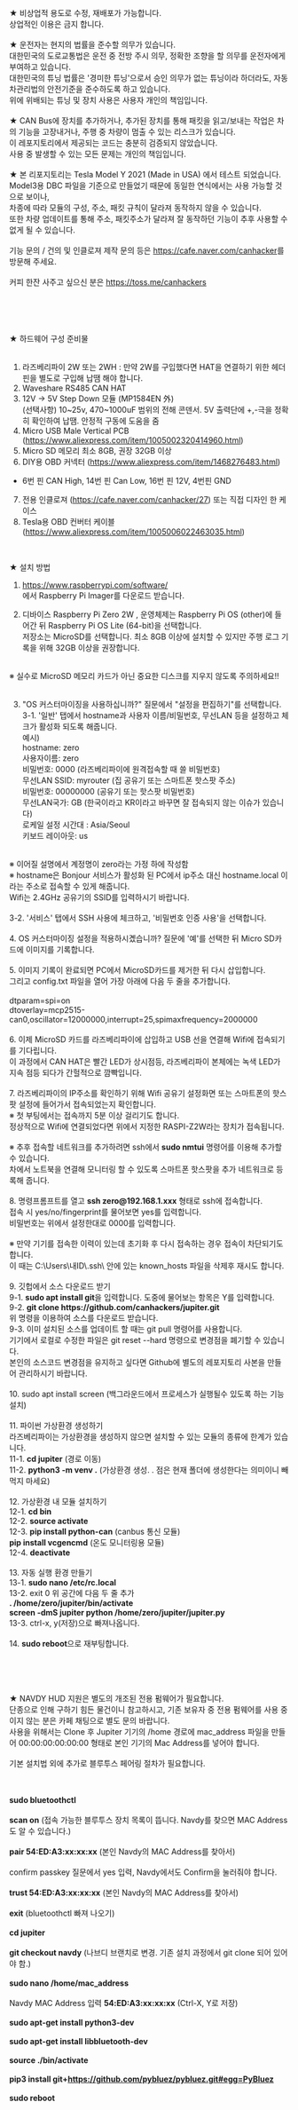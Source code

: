 <!DOCTYPE html>
<html lang="ko">
<head>
    <meta charset="UTF-8">
</head>
<body>
<p>
★ 비상업적 용도로 수정, 재배포가 가능합니다.<br>
   상업적인 이용은 금지 합니다.<br>
<br>
★ 운전자는 현지의 법률을 준수할 의무가 있습니다.<br>
   대한민국의 도로교통법은 운전 중 전방 주시 의무, 정확한 조향을 할 의무를 운전자에게 부여하고 있습니다.<br>
   대한민국의 튜닝 법률은 '경미한 튜닝'으로서 승인 의무가 없는 튜닝이라 하더라도, 자동차관리법의 안전기준을 준수하도록 하고 있습니다.<br>
   위에 위배되는 튜닝 및 장치 사용은 사용자 개인의 책임입니다.<br>
<br>
★ CAN Bus에 장치를 추가하거나, 추가된 장치를 통해 패킷을 읽고/보내는 작업은 차의 기능을 고장내거나, 주행 중 차량이 멈출 수 있는 리스크가 있습니다.<br>
   이 레포지토리에서 제공되는 코드는 충분히 검증되지 않았습니다.<br>
   사용 중 발생할 수 있는 모든 문제는 개인의 책임입니다.<br>
<br>
★ 본 리포지토리는 Tesla Model Y 2021 (Made in USA) 에서 테스트 되었습니다.<br>
   Model3용 DBC 파일을 기준으로 만들었기 때문에 동일한 연식에서는 사용 가능할 것으로 보이나,<br>
   차종에 따라 모듈의 구성, 주소, 패킷 규칙이 달라져 동작하지 않을 수 있습니다.<br>
   또한 차량 업데이트를 통해 주소, 패킷주소가 달라져 잘 동작하던 기능이 추후 사용할 수 없게 될 수 있습니다.<br>
<br>
    기능 문의 / 건의 및 인클로져 제작 문의 등은 <a href="https://cafe.naver.com/canhacker">https://cafe.naver.com/canhacker</a>를 방문해 주세요.<br>
<br>
커피 한잔 사주고 싶으신 분은 <a href="https://cafe.naver.com/canhacker">https://toss.me/canhackers</a><br>
<br>
<br><br><br>

★ 하드웨어 구성 준비물<br><br>

1. 라즈베리파이 2W 또는 2WH : 만약 2W를 구입했다면 HAT을 연결하기 위한 헤더핀을 별도로 구입해 납땜 해야 합니다.<br>
2. Waveshare RS485 CAN HAT<br>
3. 12V → 5V Step Down 모듈 (MP1584EN 外)<br>
   (선택사항) 10~25v, 470~1000uF 범위의 전해 콘덴서. 5V 출력단에 +,-극을 정확히 확인하여 납땜. 안정적 구동에 도움을 줌<br>
4. Micro USB Male Vertical PCB (<a href="https://www.aliexpress.com/item/1005002320414960.html">https://www.aliexpress.com/item/1005002320414960.html</a>)<br>
5. Micro SD 메모리 최소 8GB, 권장 32GB 이상<br>
6. DIY용 OBD 커넥터 (<a href="https://www.aliexpress.com/item/1468276483.html">https://www.aliexpress.com/item/1468276483.html</a>)<br>
- 6번 핀 CAN High, 14번 핀 Can Low, 16번 핀 12V, 4번핀 GND<br>
7. 전용 인클로져 (<a href="https://cafe.naver.com/canhacker/27">https://cafe.naver.com/canhacker/27</a>) 또는 직접 디자인 한 케이스<br>
8. Tesla용 OBD 컨버터 케이블 (<a href="https://www.aliexpress.com/item/1005006022463035.html">https://www.aliexpress.com/item/1005006022463035.html</a>)<br>
<br>

★ 설치 방법<br>
1. <a href="https://www.raspberrypi.com/software/">https://www.raspberrypi.com/software/</a><br>
   에서 Raspberry Pi Imager를 다운로드 받습니다. <br>

2. 디바이스 Raspberry Pi Zero 2W , 운영체제는 Raspberry Pi OS (other)에 들어간 뒤 Raspberry Pi OS Lite (64-bit)을 선택합니다. <br>
   저장소는 MicroSD를 선택합니다. 최소 8GB 이상에 설치할 수 있지만 주행 로그 기록을 위해 32GB 이상을 권장합니다. <br>
  <br>
   ※ 실수로 MicroSD 메모리 카드가 아닌 중요한 디스크를 지우지 않도록 주의하세요!!<br><br>

3. "OS 커스터마이징을 사용하십니까?" 질문에서 "설정을 편집하기"를 선택합니다.<br>
 3-1. '일반' 탭에서 hostname과 사용자 이름/비밀번호, 무선LAN 등을 설정하고 체크가 활성화 되도록 해줍니다.<br>
   예시) <br>
   hostname: zero<br>
   사용자이름: zero<br>
   비밀번호: 0000              (라즈베리파이에 원격접속할 때 쓸 비밀번호)<br>
   무선LAN SSID: myrouter     (집 공유기 또는 스마트폰 핫스팟 주소)<br>
   비밀번호: 00000000          (공유기 또는 핫스팟 비밀번호)<br>
   무선LAN국가: GB              (한국이라고 KR이라고 바꾸면 잘 접속되지 않는 이슈가 있습니다)<br>
   로케일 설정 시간대 : Asia/Seoul<br>
   키보드 레이아웃: us<br>
<br>
   ※ 이어질 설명에서 계정명이 zero라는 가정 하에 작성함<br>
   ※ hostname은 Bonjour 서비스가 활성화 된 PC에서 ip주소 대신 hostname.local 이라는 주소로 접속할 수 있게 해줍니다.<br>
      Wifi는 2.4GHz 공유기의 SSID를 입력하시기 바랍니다.<br>
<br>
 3-2. '서비스' 탭에서 SSH 사용에 체크하고, '비밀번호 인증 사용'을 선택합니다.<br>
<br>
4. OS 커스터마이징 설정을 적용하시곘습니까? 질문에 '예'를 선택한 뒤 Micro SD카드에 이미지를 기록합니다.<br>
<br>
5. 이미지 기록이 완료되면 PC에서 MicroSD카드를 제거한 뒤 다시 삽입합니다.<br>
    그리고 config.txt 파일을 열어 가장 아래에 다음 두 줄을 추가합니다.<br>
<br>
dtparam=spi=on<br>
dtoverlay=mcp2515-can0,oscillator=12000000,interrupt=25,spimaxfrequency=2000000<br>
<br>
6. 이제 MicroSD 카드를 라즈베리파이에 삽입하고 USB 선을 연결해 Wifi에 접속되기를 기다립니다.<br>
   이 과정에서 CAN HAT은 빨간 LED가 상시점등, 라즈베리파이 본체에는 녹색 LED가 지속 점등 되다가 간헐적으로 깜빡입니다.<br>
<br>
7. 라즈베리파이의 IP주소를 확인하기 위해 Wifi 공유기 설정화면 또는 스마트폰의 핫스팟 설정에 들어가서 접속되었는지 확인합니다.<br>
   ※ 첫 부팅에서는 접속까지 5분 이상 걸리기도 합니다.<br>
    정상적으로 Wifi에 연결되었다면 위에서 지정한 RASPI-Z2W라는 장치가 접속됩니다.<br>
<br>
   ※ 추후 접속할 네트워크를 추가하려면 ssh에서 <b>sudo nmtui</b> 명령어를 이용해 추가할 수 있습니다.<br>
     차에서 노트북을 연결해 모니터링 할 수 있도록 스마트폰 핫스팟을 추가 네트워크로 등록해 줍니다.<br>
<br>
8. 명령프롬프트를 열고 <b>ssh zero@192.168.1.xxx</b> 형태로 ssh에 접속합니다.<br>
   접속 시 yes/no/fingerprint를 물어보면 yes를 입력합니다.<br>
   비밀번호는 위에서 설정한대로 0000를 입력합니다.<br>
<br>
   ※ 만약 기기를 접속한 이력이 있는데 초기화 후 다시 접속하는 경우 접속이 차단되기도 합니다.<br>
      이 때는 C:\Users\내ID\.ssh\ 안에 있는 known_hosts 파일을 삭제후 재시도 합니다.<br>
<br>
9. 깃헙에서 소스 다운로드 받기<br>
  9-1. <b>sudo apt install git</b>을 입력합니다. 도중에 물어보는 항목은 Y를 입력합니다.<br>
    9-2. <b>git clone https://github.com/canhackers/jupiter.git</b><br>
       위 명령을 이용하여 소스를 다운로드 받습니다.<br>
  9-3. 이미 설치된 소스를 업데이트 할 때는 git pull 명령어를 사용합니다.<br>
     기기에서 로컬로 수정한 파일은 git reset --hard 명령으로 변경점을 폐기할 수 있습니다.<br>
     본인의 소스코드 변경점을 유지하고 싶다면 Github에 별도의 레포지토리 사본을 만들어 관리하시기 바랍니다.<br>
<br>
10. </b>sudo apt install screen</b> (백그라운드에서 프로세스가 실행될수 있도록 하는 기능 설치)<br>
<br>
11. 파이썬 가상환경 생성하기<br>
라즈베리파이는 가상환경을 생성하지 않으면 설치할 수 있는 모듈의 종류에 한계가 있습니다.<br>
  11-1. <b>cd jupiter</b>    (경로 이동)<br>
  11-2. <b>python3 -m venv .</b>    (가상환경 생성.  . 점은 현재 폴더에 생성한다는 의미이니 빼먹지 마세요)<br>
<br>
12. 가상환경 내 모듈 설치하기<br>
  12-1. <b>cd bin</b><br>
  12-2. <b>source activate</b><br>
  12-3. <b>pip install python-can</b>       (canbus 통신 모듈)<br>
        <b>pip install vcgencmd</b>         (온도 모니터링용 모듈)<br>
  12-4. <b>deactivate</b><br>
<br>
13. 자동 실행 환경 만들기<br>
  13-1. <b>sudo nano /etc/rc.local</b><br>
  13-2. exit 0 위 공간에 다음 두 줄 추가<br>
<b>. /home/zero/jupiter/bin/activate</b><br>
<b>screen -dmS jupiter python /home/zero/jupiter/jupiter.py</b><br>
  13-3.  ctrl-x, y(저장)으로 빠져나옵니다.<br>
<br>
14. <b>sudo reboot</b>으로 재부팅합니다.<br>
</p>
<br><br><br>
<p>
★ NAVDY HUD 지원은 별도의 개조된 전용 펌웨어가 필요합니다.<br>
단종으로 인해 구하기 힘든 물건이니 참고하시고, 기존 보유자 중 전용 펌웨어를 사용 중이지 않는 분은 카페 채팅으로 별도 문의 바랍니다.<br>
사용을 위해서는 Clone 후 Jupiter 기기의 /home 경로에 mac_address 파일을 만들어 00:00:00:00:00:00 형태로 본인 기기의 Mac Address를 넣어야 합니다.<br>
<br>
기본 설치법 외에 추가로 블루투스 페어링 절차가 필요합니다.<br>
<br><br>

<b>sudo bluetoothctl</b><br>
<br>
<b>scan on</b>  (접속 가능한 블루투스 장치 목록이 뜹니다. Navdy를 찾으면 MAC Address도 알 수 있습니다.)<br>
<br>
<b>pair 54:ED:A3:xx:xx:xx</b>  (본인 Navdy의 MAC Address를 찾아서)<br>
<br>
confirm passkey 질문에서 yes 입력, Navdy에서도 Confirm을 눌러줘야 합니다.<br>
<br>
<b>trust 54:ED:A3:xx:xx:xx</b>  (본인 Navdy의 MAC Address를 찾아서)<br>
<br>
<b>exit</b> (bluetoothctl 빠져 나오기)<br>
<br>
<b>cd jupiter</b><br>
<br>
<b>git checkout navdy</b>  (나브디 브랜치로 변경. 기존 설치 과정에서 git clone 되어 있어야 함.)<br>
<br>
<b>sudo nano /home/mac_address</b><br>
<br>
Navdy MAC Address 입력 <b>54:ED:A3:xx:xx:xx</b> (Ctrl-X, Y로 저장)<br>
<br>
<b>sudo apt-get install python3-dev</b><br>
<br>
<b>sudo apt-get install libbluetooth-dev</b><br>
<br>
<b>source ./bin/activate</b><br>
<br>
<b>pip3 install git+https://github.com/pybluez/pybluez.git#egg=PyBluez</b><br>
<br>
<b>sudo reboot</b><br>
</p>
</body>
</html>